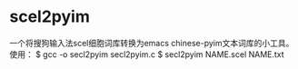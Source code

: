 # scel2pyim
一个将搜狗输入法scel细胞词库转换为emacs chinese-pyim文本词库的小工具。
使用：
$ gcc -o secl2pyim secl2pyim.c
$ secl2pyim NAME.scel NAME.txt
